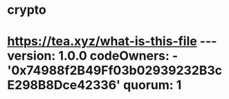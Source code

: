 # crypto
# https://tea.xyz/what-is-this-file --- version: 1.0.0 codeOwners:   - '0x74988f2B49Ff03b02939232B3cE298B8Dce42336' quorum: 1
